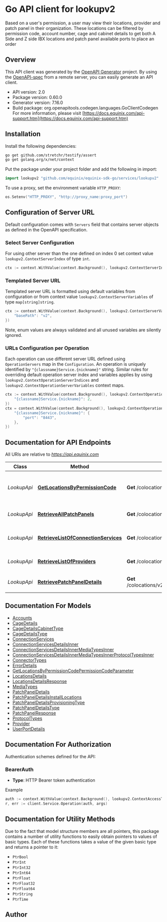 # Go API client for lookupv2

Based on a user's permission, a user may view their locations, provider and patch panel in their organization. These locations can be filtered by permission code, account number, cage and cabinet details to get both A Side and Z side IBX locations and patch panel available ports to place an order

## Overview
This API client was generated by the [OpenAPI Generator](https://openapi-generator.tech) project.  By using the [OpenAPI-spec](https://www.openapis.org/) from a remote server, you can easily generate an API client.

- API version: 2.0
- Package version: 0.60.0
- Generator version: 7.16.0
- Build package: org.openapitools.codegen.languages.GoClientCodegen
For more information, please visit [https://docs.equinix.com/api-support.htm](https://docs.equinix.com/api-support.htm)

## Installation

Install the following dependencies:

```sh
go get github.com/stretchr/testify/assert
go get golang.org/x/net/context
```

Put the package under your project folder and add the following in import:

```go
import lookupv2 "github.com/equinix/equinix-sdk-go/services/lookupv2"
```

To use a proxy, set the environment variable `HTTP_PROXY`:

```go
os.Setenv("HTTP_PROXY", "http://proxy_name:proxy_port")
```

## Configuration of Server URL

Default configuration comes with `Servers` field that contains server objects as defined in the OpenAPI specification.

### Select Server Configuration

For using other server than the one defined on index 0 set context value `lookupv2.ContextServerIndex` of type `int`.

```go
ctx := context.WithValue(context.Background(), lookupv2.ContextServerIndex, 1)
```

### Templated Server URL

Templated server URL is formatted using default variables from configuration or from context value `lookupv2.ContextServerVariables` of type `map[string]string`.

```go
ctx := context.WithValue(context.Background(), lookupv2.ContextServerVariables, map[string]string{
	"basePath": "v2",
})
```

Note, enum values are always validated and all unused variables are silently ignored.

### URLs Configuration per Operation

Each operation can use different server URL defined using `OperationServers` map in the `Configuration`.
An operation is uniquely identified by `"{classname}Service.{nickname}"` string.
Similar rules for overriding default operation server index and variables applies by using `lookupv2.ContextOperationServerIndices` and `lookupv2.ContextOperationServerVariables` context maps.

```go
ctx := context.WithValue(context.Background(), lookupv2.ContextOperationServerIndices, map[string]int{
	"{classname}Service.{nickname}": 2,
})
ctx = context.WithValue(context.Background(), lookupv2.ContextOperationServerVariables, map[string]map[string]string{
	"{classname}Service.{nickname}": {
		"port": "8443",
	},
})
```

## Documentation for API Endpoints

All URIs are relative to *https://api.equinix.com*

Class | Method | HTTP request | Description
------------ | ------------- | ------------- | -------------
*LookupApi* | [**GetLocationsByPermissionCode**](docs/LookupApi.md#getlocationsbypermissioncode) | **Get** /colocations/v2/locations | Get Locations by permission code
*LookupApi* | [**RetrieveAllPatchPanels**](docs/LookupApi.md#retrieveallpatchpanels) | **Get** /colocations/v2/patchPanels | Retrieve all patch panels
*LookupApi* | [**RetrieveListOfConnectionServices**](docs/LookupApi.md#retrievelistofconnectionservices) | **Get** /colocations/v2/connectionServices | Retrieve list of connection services
*LookupApi* | [**RetrieveListOfProviders**](docs/LookupApi.md#retrievelistofproviders) | **Get** /colocations/v2/providers | Retrieve list of providers
*LookupApi* | [**RetrievePatchPanelDetails**](docs/LookupApi.md#retrievepatchpaneldetails) | **Get** /colocations/v2/patchPanels/{patchPanelId} | Retrieve patch panel details


## Documentation For Models

 - [Accounts](docs/Accounts.md)
 - [CageDetails](docs/CageDetails.md)
 - [CageDetailsCabinetType](docs/CageDetailsCabinetType.md)
 - [CageDetailsType](docs/CageDetailsType.md)
 - [ConnectionServices](docs/ConnectionServices.md)
 - [ConnectionServicesDetailsInner](docs/ConnectionServicesDetailsInner.md)
 - [ConnectionServicesDetailsInnerMediaTypesInner](docs/ConnectionServicesDetailsInnerMediaTypesInner.md)
 - [ConnectionServicesDetailsInnerMediaTypesInnerProtocolTypesInner](docs/ConnectionServicesDetailsInnerMediaTypesInnerProtocolTypesInner.md)
 - [ConnectorTypes](docs/ConnectorTypes.md)
 - [ErrorDetails](docs/ErrorDetails.md)
 - [GetLocationsByPermissionCodePermissionCodeParameter](docs/GetLocationsByPermissionCodePermissionCodeParameter.md)
 - [LocationsDetails](docs/LocationsDetails.md)
 - [LocationsDetailsResponse](docs/LocationsDetailsResponse.md)
 - [MediaTypes](docs/MediaTypes.md)
 - [PatchPanelDetails](docs/PatchPanelDetails.md)
 - [PatchPanelDetailsInstallLocations](docs/PatchPanelDetailsInstallLocations.md)
 - [PatchPanelDetailsProvisioningType](docs/PatchPanelDetailsProvisioningType.md)
 - [PatchPanelDetailsType](docs/PatchPanelDetailsType.md)
 - [PatchPanelResponse](docs/PatchPanelResponse.md)
 - [ProtocolTypes](docs/ProtocolTypes.md)
 - [Provider](docs/Provider.md)
 - [UserPortDetails](docs/UserPortDetails.md)


## Documentation For Authorization


Authentication schemes defined for the API:
### BearerAuth

- **Type**: HTTP Bearer token authentication

Example

```go
auth := context.WithValue(context.Background(), lookupv2.ContextAccessToken, "BEARER_TOKEN_STRING")
r, err := client.Service.Operation(auth, args)
```


## Documentation for Utility Methods

Due to the fact that model structure members are all pointers, this package contains
a number of utility functions to easily obtain pointers to values of basic types.
Each of these functions takes a value of the given basic type and returns a pointer to it:

* `PtrBool`
* `PtrInt`
* `PtrInt32`
* `PtrInt64`
* `PtrFloat`
* `PtrFloat32`
* `PtrFloat64`
* `PtrString`
* `PtrTime`

## Author



